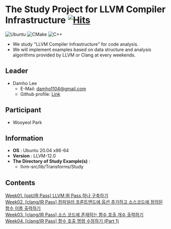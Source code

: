 # The Study Project for LLVM Compiler Infrastructure [![Hits](https://hits.seeyoufarm.com/api/count/incr/badge.svg?url=https%3A%2F%2Fgithub.com%2Fdamho1104%2FLLVM-Study&count_bg=%234C68D6&title_bg=%23555555&icon=&icon_color=%23E7E7E7&title=README+HIT&edge_flat=false)](https://hits.seeyoufarm.com) 
![Ubuntu](https://img.shields.io/badge/Ubuntu-E95420?style=for-the-badge&logo=ubuntu&logoColor=white) ![CMake](https://img.shields.io/badge/CMake-%23008FBA.svg?style=for-the-badge&logo=cmake&logoColor=white) ![C++](https://img.shields.io/badge/c++-%2300599C.svg?style=for-the-badge&logo=c%2B%2B&logoColor=white) 


* We study "LLVM Compiler Infrastructure" for code analysis.
* We will implement examples based on data structure and analysis algorithms provided by LLVM or Clang at every weekends.

## **Leader**
- Damho Lee
    - E-Mail: [damho1104@gmail.com](mailto:damho1104@gmail.com)
    - Github profile: [Link](https://github.com/damho1104)

## **Participant**
- Wooyeol Park

## **Information**
* **OS** : Ubuntu 20.04 x86-64
* **Version** : LLVM-12.0
* **The Directory of Study Example(s)** :
    * llvm-src/lib/Transforms/Study
   
## **Contents**

[Week01. [opt/IR Pass] LLVM IR Pass 하나 구축하기](./example/week01.md)  
[Week02. [clang/IR Pass] 컴파일러 프론트엔드에 옵션 추가하고 소스코드에 정의된 함수 이름 출력하기](./example/week02.md)  
[Week03. [clang/IR Pass] 소스 코드에 존재하는 함수 호출 개수 출력하기](./example/week03.md)  
[Week04. [clang/IR Pass] 함수 호출 명령 수정하기 (Part 1)](./example/week04.md)  
